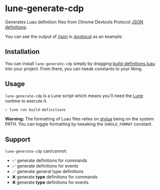 # lune-generate-cdp

Generates Luau definition files from Chrome Devtools Protocol [JSON definitions](https://github.com/ChromeDevTools/devtools-protocol/tree/master/json).

You can see the output of [/json](/json) in [/protocol](/protocol) as an example.

## Installation

You can install `lune-generate-cdp` simply by dragging [build-definitions.luau](/.lune/build-definitions.luau) into your project. From there, you can tweak constants to your liking.

## Usage

`lune-generate-cdp` is a Lune script which means you'll need the [Lune](https://github.com/lune-org/lune) runtime to execute it.

```bash
> lune run build-definitions
```

**Warning:** The formatting of Luau files relies on [stylua](https://github.com/JohnnyMorganz/StyLua) being on the system PATH. You can toggle formatting by tweaking the `SHOULD_FORMAT` constant.

## Support

`lune-generate-cdp` can/cannot:

- ✅ generate definitions for commands
- ✅ generate definitions for events
- ✅ generate general type definitions
- ❌ generate **type** definitions for commands
- ❌ generate **type** definitions for events
